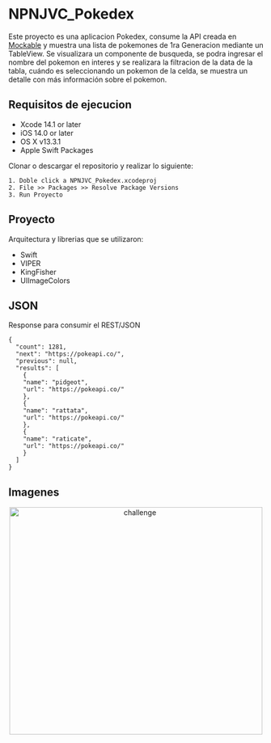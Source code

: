 # NPNJVC_Pokedex

Este proyecto es una aplicacion Pokedex, consume la API creada en [Mockable](https://pokeapi.co/)  y muestra una lista de pokemones de 1ra Generacion mediante un TableView. Se visualizara un componente de busqueda, se podra ingresar el nombre del pokemon en interes y se realizara la filtracion de la data de la tabla, cuándo es seleccionando un pokemon de la celda, se muestra un detalle con más información sobre el pokemon.


## Requisitos de ejecucion

-   Xcode 14.1 or later
-   iOS 14.0 or later
-   OS X v13.3.1 
-   Apple Swift Packages

Clonar o descargar el repositorio y realizar lo siguiente:

 ``` text 
1. Doble click a NPNJVC_Pokedex.xcodeproj
2. File >> Packages >> Resolve Package Versions
3. Run Proyecto

``` 

## Proyecto

Arquitectura y librerias que se utilizaron:

- Swift
- VIPER
- KingFisher
- UIImageColors
  
## JSON 
Response para consumir el REST/JSON

    {
      "count": 1281,
      "next": "https://pokeapi.co/",
      "previous": null,
      "results": [
        {
        "name": "pidgeot",
        "url": "https://pokeapi.co/"
        },
        {
        "name": "rattata",
        "url": "https://pokeapi.co/"
        },
        {
        "name": "raticate",
        "url": "https://pokeapi.co/"
        }
      ]
    }

## Imagenes  
  
<p align="center">      
 <img width="500" height="450" alt="challenge" src="https://drive.google.com/uc?export=view&id=15ZGgdFAyj1Lpq7M93vx-6QbG7KI6RJjt"/>
 </p>
